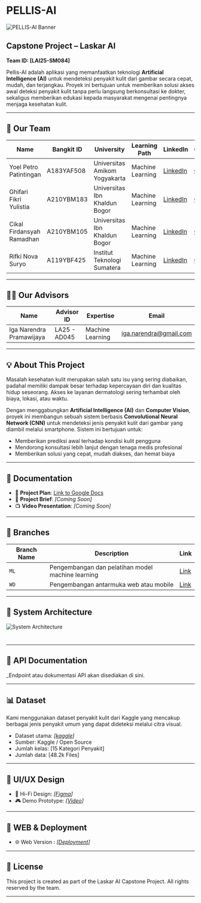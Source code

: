 # PELLIS-AI
![PELLIS-AI Banner]()

## Capstone Project – Laskar AI
**Team ID: [LAI25-SM084]**

Pellis-AI adalah aplikasi yang memanfaatkan teknologi **Artificial Intelligence (AI)** untuk mendeteksi penyakit kulit dari gambar secara cepat, mudah, dan terjangkau. Proyek ini bertujuan untuk memberikan solusi akses awal deteksi penyakit kulit tanpa perlu langsung berkonsultasi ke dokter, sekaligus memberikan edukasi kepada masyarakat mengenai pentingnya menjaga kesehatan kulit.

---

## 👥 Our Team

| Name | Bangkit ID | University | Learning Path | LinkedIn | GitHub |
|------|------------|------------|----------------|----------|--------|
| Yoel Petro Patintingan | A183YAF508 | Universitas Amikom Yogyakarta | Machine Learning | [LinkedIn](https://www.linkedin.com/in/yoel-petro-patintingan-8476b0213/) | [GitHub](https://github.com/Yoelptr) |
| Ghifari Fikri Yulistia | A210YBM183 | Universitas Ibn Khaldun Bogor | Machine Learning | [LinkedIn](https://www.linkedin.com/in/ghifari-fikri-yulistia-94275b19b/) | [GitHub](https://github.com/ItsNudle) |
| Cikal Firdansyah Ramadhan | A210YBM105 | Universitas Ibn Khaldun Bogor | Machine Learning | [LinkedIn](https://www.linkedin.com/in/cikalfirdansyah/) | [GitHub](https://github.com/ItsNudle) |
| Rifki Nova Suryo | A119YBF425 | Institut Teknologi Sumatera | Machine Learning | [LinkedIn](https://www.linkedin.com/in/rifkinovasuryo/) | [GitHub](https://github.com/RifkiNS) |

---

## 🧑‍🏫 Our Advisors

| Name | Advisor ID | Expertise | Email |
|------|------------|-----------|-------|
| Iga Narendra Pramawijaya | LA25 - AD045 | Machine Learning | iga.narendra@gmail.com |



---

## 💡 About This Project

Masalah kesehatan kulit merupakan salah satu isu yang sering diabaikan, padahal memiliki dampak besar terhadap kepercayaan diri dan kualitas hidup seseorang. Akses ke layanan dermatologi sering terhambat oleh biaya, lokasi, atau waktu.

Dengan menggabungkan **Artificial Intelligence (AI)** dan **Computer Vision**, proyek ini membangun sebuah sistem berbasis **Convolutional Neural Network (CNN)** untuk mendeteksi jenis penyakit kulit dari gambar yang diambil melalui smartphone. Sistem ini bertujuan untuk:
- Memberikan prediksi awal terhadap kondisi kulit pengguna
- Mendorong konsultasi lebih lanjut dengan tenaga medis profesional
- Memberikan solusi yang cepat, mudah diakses, dan hemat biaya

---

## 📄 Documentation

- 📌 **Project Plan**: [Link to Google Docs](https://docs.google.com/document/d/1uxvKJwGif3s-7uvwnBZCVU2pLp0geZsDg4ceB0_mTHk/edit?usp=sharing)
- 📃 **Project Brief**: _[Coming Soon]_
- 📺 **Video Presentation**: _[Coming Soon]_

---

## 📂 Branches

| Branch Name | Description | Link |
|-------------|-------------|------|
| `ML` | Pengembangan dan pelatihan model machine learning | [Link](https://github.com/cikalfirdansyah/PELLIS-AI/tree/ML) |
| `WD` | Pengembangan antarmuka web atau mobile | [Link](https://github.com/cikalfirdansyah/PELLIS-AI/tree/WD) |

---

## 🧠 System Architecture

![System Architecture](https://github.com/cikalfirdansyah/PELLIS-AI/blob/main/assets/system_architecture.png)

#
<!-- _(Gambar ini akan menggambarkan alur sistem dari input gambar, prediksi model, hingga output ke user. Silakan upload gambar ke folder `assets/` dan ubah link di atas.)_ -->

---

## 🔌 API Documentation

_Endpoint atau dokumentasi API akan disediakan di sini.

---

## 📊 Dataset

Kami menggunakan dataset penyakit kulit dari Kaggle yang mencakup berbagai jenis penyakit umum yang dapat dideteksi melalui citra visual.

- Dataset utama: _[[kaggle](https://www.kaggle.com/datasets/mgmitesh/skin-disease-detection-dataset)]_
- Sumber: Kaggle / Open Source
- Jumlah kelas: [15 Kategori Penyakit]
- Jumlah data: [48.2k Files]

---

## 🎨 UI/UX Design

- 🎨 Hi-Fi Design: _[[Figma](https://www.figma.com/design/4U1bFNDwepMgMrfQ33DJul/WEB-AI?node-id=0-1&p=f&t=tObl6fZH8hAk743l-0)]_
- 🎮 Demo Prototype: _[[Video](https://drive.google.com/file/d/1Ue99VXqJMFK_ogoVIWG3HucrDNdpseyR/view?usp=sharing)]_

---

## 📱 WEB & Deployment

- 🌐 Web Version : _[[Deployment](https://pelis-ai.vercel.app)]_

---

## 📌 License

This project is created as part of the Laskar AI Capstone Project. All rights reserved by the team.

---
